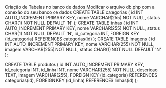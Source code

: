 Criação de Tabelas no banco de dados 
Modifcar o arquivo db.php com a conexão do seu banco de dados 
CREATE TABLE categorias (
    id INT AUTO_INCREMENT PRIMARY KEY,
    nome VARCHAR(255) NOT NULL,
    status CHAR(1) NOT NULL DEFAULT 'N'
);
CREATE TABLE linhas (
    id INT AUTO_INCREMENT PRIMARY KEY,
    nome VARCHAR(255) NOT NULL,
    status CHAR(1) NOT NULL DEFAULT 'N',
    id_categoria INT,
    FOREIGN KEY (id_categoria) REFERENCES categorias(id) 
);
CREATE TABLE imagens (
    id INT AUTO_INCREMENT PRIMARY KEY,
    nome VARCHAR(255) NOT NULL,
    imagem VARCHAR(255) NOT NULL,
    status CHAR(1) NOT NULL DEFAULT 'N'
);

CREATE TABLE produtos (
    id INT AUTO_INCREMENT PRIMARY KEY,
    id_categoria INT,
    id_linha INT,
    nome VARCHAR(255) NOT NULL,
    descricao TEXT,
    imagem VARCHAR(255),
    FOREIGN KEY (id_categoria) REFERENCES categorias(id),
    FOREIGN KEY (id_linha) REFERENCES linhas(id) 
);
